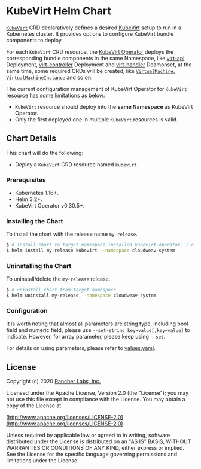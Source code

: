 # KubeVirt Helm Chart

[`KubeVirt`](https://github.com/kubevirt/kubevirt/blob/6f3f5b489a72c12bef026d6c2c3c90fcc63edbe8/staging/src/kubevirt.io/client-go/api/v1/types.go#L1058-L1067) CRD declaratively defines a desired [KubeVirt](https://github.com/kubevirt/kubevirt) setup to run in a Kubernetes cluster. It provides options to configure KubeVirt bundle components to deploy.

For each `KubeVirt` CRD resource, the [KubeVirt Operator](../kubevirt-operator) deploys the corresponding bundle components in the same Namespace, like [virt-api](https://github.com/kubevirt/kubevirt/tree/master/cmd/virt-api) Deployment, [virt-controller](https://github.com/kubevirt/kubevirt/tree/master/cmd/virt-controller) Deployment and [virt-handler](https://github.com/kubevirt/kubevirt/tree/master/cmd/virt-handler) Deamonset, at the same time, some required CRDs will be created, like [`VirtualMachine`](https://github.com/kubevirt/kubevirt/blob/6f3f5b489a72c12bef026d6c2c3c90fcc63edbe8/staging/src/kubevirt.io/client-go/api/v1/types.go#L817-L833), [`VirtualMachineInstance`](https://github.com/kubevirt/kubevirt/blob/6f3f5b489a72c12bef026d6c2c3c90fcc63edbe8/staging/src/kubevirt.io/client-go/api/v1/types.go#L46-L57) and so on.

The current configuration management of KubeVirt Operator for `KubeVirt` resource has some limitations as below:

- `KubeVirt` resource should deploy into the **same Namespace** as KubeVirt Operator.
- Only the first deployed one in multiple `KubeVirt` resources is valid.

## Chart Details

This chart will do the following:

- Deploy a `KubeVirt` CRD resource named `kubevirt`.

### Prerequisites

- Kubernetes 1.16+.
- Helm 3.2+.
- KubeVirt Operator v0.30.5+.

### Installing the Chart

To install the chart with the release name `my-release`.

```bash
$ # install chart to target namespace installed kubevirt-operator, i.e: cloudweav-system
$ helm install my-release kubevirt --namespace cloudweav-system
```

### Uninstalling the Chart

To uninstall/delete the `my-release` release.

```bash
$ # uninstall chart from target namespace
$ helm uninstall my-release --namespace cloudweav-system
```

### Configuration

It is worth noting that almost all parameters are string type, including bool field and numeric field, please use `--set-string key=value[,key=value]` to indicate. However, for array parameter, please keep using `--set`. 

For details on using parameters, please refer to [values.yaml](values.yaml).

## License
Copyright (c) 2020 [Rancher Labs, Inc.](http://rancher.com)

Licensed under the Apache License, Version 2.0 (the "License");
you may not use this file except in compliance with the License.
You may obtain a copy of the License at

[http://www.apache.org/licenses/LICENSE-2.0](http://www.apache.org/licenses/LICENSE-2.0)

Unless required by applicable law or agreed to in writing, software
distributed under the License is distributed on an "AS IS" BASIS,
WITHOUT WARRANTIES OR CONDITIONS OF ANY KIND, either express or implied.
See the License for the specific language governing permissions and
limitations under the License.
